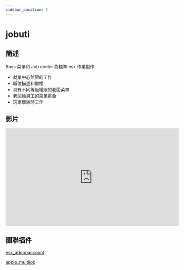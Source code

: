 ```yaml
---
sidebar_position: 5
---
```


# jobuti

## 簡述

Boss 菜單和 Job center 為標準 esx 作業製作
- 就業中心無限的工作
- 職位描述和徽標
- 具有不同等級權限的老闆菜單
- 老闆給員工的菜單薪金
- 玩家離線時工作

## 影片

<iframe width="560" height="315" src="https://www.youtube.com/embed/1pzkTaQX_6A" title="YouTube video player" frameborder="0" allow="accelerometer; autoplay; clipboard-write; encrypted-media; gyroscope; picture-in-picture" allowfullscreen></iframe>

## 關聯插件

[esx_addonaccount](./gCard)

[apple_multijob](./multi)